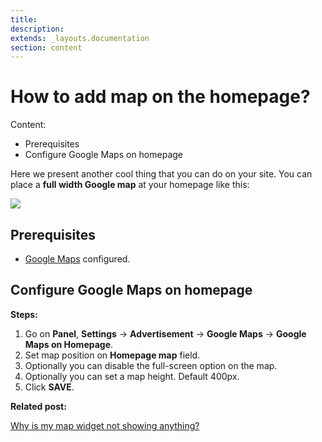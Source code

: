 ```yaml
---
title:
description:
extends: _layouts.documentation
section: content
---
```


# How to add map on the homepage?

Content:
-   Prerequisites
-   Configure Google Maps on homepage

Here we present another cool thing that you can do on your site. You can place a  **full width Google map**  at your homepage like this:

![](https://raw.githubusercontent.com/yclas/guides/master/images/how-to-map.png)

## Prerequisites

-   [Google Maps](publish-options-configure-google-maps-settings)  configured.

## Configure Google Maps on homepage

**Steps:**

1.  Go on  **Panel**,  **Settings**  ->  **Advertisement**  ->  **Google Maps**  ->  **Google Maps on Homepage**.
2.  Set map position on  **Homepage map**  field.
3.  Optionally you can disable the full-screen option on the map.
4.  Optionally you can set a map height. Default 400px.
5.  Click  **SAVE**.

  
**Related post:**

[Why is my map widget not showing anything?](widgets-map-widget)

